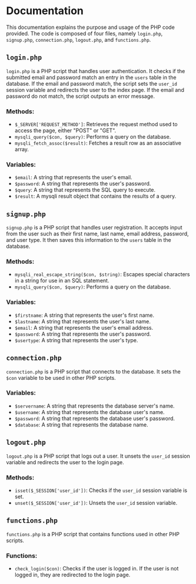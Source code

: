 # Documentation

This documentation explains the purpose and usage of the PHP code provided. The code is composed of four files, namely `login.php`, `signup.php`, `connection.php`, `logout.php`, and `functions.php`.

## `login.php`
`login.php` is a PHP script that handles user authentication. It checks if the submitted email and password match an entry in the `users` table in the database. If the email and password match, the script sets the `user_id` session variable and redirects the user to the index page. If the email and password do not match, the script outputs an error message.

### Methods:
- `$_SERVER['REQUEST_METHOD']`: Retrieves the request method used to access the page, either "POST" or "GET".
- `mysqli_query($con, $query)`: Performs a query on the database.
- `mysqli_fetch_assoc($result)`: Fetches a result row as an associative array.

### Variables:
- `$email`: A string that represents the user's email.
- `$password`: A string that represents the user's password.
- `$query`: A string that represents the SQL query to execute.
- `$result`: A mysqli result object that contains the results of a query.

## `signup.php`
`signup.php` is a PHP script that handles user registration. It accepts input from the user such as their first name, last name, email address, password, and user type. It then saves this information to the `users` table in the database.

### Methods:
- `mysqli_real_escape_string($con, $string)`: Escapes special characters in a string for use in an SQL statement.
- `mysqli_query($con, $query)`: Performs a query on the database.

### Variables:
- `$firstname`: A string that represents the user's first name.
- `$lastname`: A string that represents the user's last name.
- `$email`: A string that represents the user's email address.
- `$password`: A string that represents the user's password.
- `$usertype`: A string that represents the user's type.

## `connection.php`
`connection.php` is a PHP script that connects to the database. It sets the `$con` variable to be used in other PHP scripts.

### Variables:
- `$servername`: A string that represents the database server's name.
- `$username`: A string that represents the database user's name.
- `$password`: A string that represents the database user's password.
- `$database`: A string that represents the database name.

## `logout.php`
`logout.php` is a PHP script that logs out a user. It unsets the `user_id` session variable and redirects the user to the login page.

### Methods:
- `isset($_SESSION['user_id'])`: Checks if the `user_id` session variable is set.
- `unset($_SESSION['user_id'])`: Unsets the `user_id` session variable.

## `functions.php`
`functions.php` is a PHP script that contains functions used in other PHP scripts.

### Functions:
- `check_login($con)`: Checks if the user is logged in. If the user is not logged in, they are redirected to the login page.